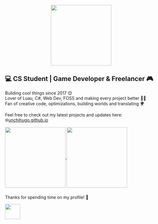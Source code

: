 <div align="center">
<img width=200 src="https://github.com/user-attachments/assets/6a1f9943-9b99-41e7-b46c-c1ae93918b56"/>
</div>

## 💻 CS Student | Game Developer & Freelancer 🎮
Building cool things since 2017 😊  
Lover of Luau, C#, Web Dev, FOSS and making every project better 🔧✨  
Fan of creative code, optimizations, building worlds and translating 🌍  

Feel free to check out my latest projects and updates here:  
🌐[unchihugo.github.io](https://unchihugo.github.io/)  

<a href="https://github-readme-stats-hugos-projects-8faba13c.vercel.app/api/top-langs/?username=unchihugo&layout=compact&langs_count=8&theme=rose&card_width=320">
  <img height=200 align="center" src="https://github-readme-stats-hugos-projects-8faba13c.vercel.app/api/top-langs/?username=unchihugo&layout=compact&langs_count=8&theme=rose&card_width=320"/>
</a>
<a href="https://github-readme-stats-hugos-projects-8faba13c.vercel.app/api?username=unchihugo&hide=contribs&show=reviews&show_icons=true&theme=rose">
  <img height=200 align="center" src="https://github-readme-stats-hugos-projects-8faba13c.vercel.app/api?username=unchihugo&hide=contribs&show=reviews&show_icons=true&theme=rose"/>
</a>

###
Thanks for spending time on my profile! 🤗  

<div align="left">
<img width=50 src="https://github.com/user-attachments/assets/828c7c40-de82-41cd-a33e-1b44b9252da3"/>
</div>
